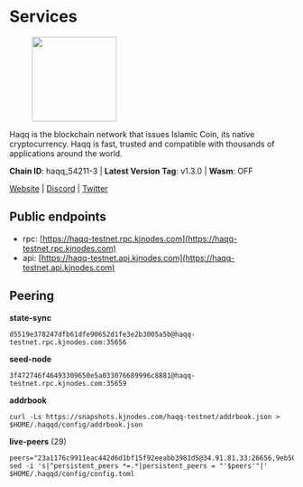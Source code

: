 # Services

<figure><img src="https://raw.githubusercontent.com/kj89/testnet_manuals/main/pingpub/logos/haqq.png" width="150" alt=""><figcaption></figcaption></figure>

Haqq is the blockchain network that issues Islamic Coin,  its native cryptocurrency. Haqq is fast, trusted and  compatible with thousands of applications around the world.

**Chain ID**: haqq_54211-3 | **Latest Version Tag**: v1.3.0 | **Wasm**: OFF

[Website](https://islamiccoin.net) | [Discord](https://discord.gg/hU9MHG5kZq) | [Twitter](https://twitter.com/Islamic_Coin)


## Public endpoints

* rpc: [https://haqq-testnet.rpc.kjnodes.com](https://haqq-testnet.rpc.kjnodes.com)
* api: [https://haqq-testnet.api.kjnodes.com](https://haqq-testnet.api.kjnodes.com)

## Peering

**state-sync**

```
d5519e378247dfb61dfe90652d1fe3e2b3005a5b@haqq-testnet.rpc.kjnodes.com:35656
```

**seed-node**

```
3f472746f46493309650e5a033076689996c8881@haqq-testnet.rpc.kjnodes.com:35659
```

**addrbook**
```
curl -Ls https://snapshots.kjnodes.com/haqq-testnet/addrbook.json > $HOME/.haqqd/config/addrbook.json
```

**live-peers** (29)
```
peers="23a1176c9911eac442d6d1bf15f92eeabb3981d5@34.91.81.33:26656,9eb507f9365313dbe7f426050fec9648298f58ee@109.205.183.51:26656,d648d598c34e0e58ec759aa399fe4534021e8401@109.205.180.81:26656,24e894d4d8a18276acf6051cccf369a1ce69842d@65.108.151.105:26656,0833039f717227ccd156d156ea772746b8ac6d71@146.19.24.139:26656,d5519e378247dfb61dfe90652d1fe3e2b3005a5b@65.109.68.190:35656,125063c422e09faf45b849dd73dea61f624db891@65.109.53.60:26656,56158e0f2acf850114e82644afceb565a73b08cc@185.144.99.95:26656,6771e65c1b30cc514faf5943320fdda480fe9124@95.216.39.183:26656,d59dc597f0d41bcbc7ff53374686affb143726c2@51.195.203.103:35656,62bf004201a90ce00df6f69390378c3d90f6dd7e@34.90.129.213:26656,62d44513c7fd5aafa65773e5c015ca032f8eea4a@213.239.213.179:26656,23ff658b56fbb8bc73372973a34733ff5d79b435@142.132.202.50:11604,7f2828e3910a4b165a65e5bfb2465c1e809bad3b@65.108.48.182:26656,de231cd155362b2687dca190a744bf839ce4ce63@23.88.112.123:26656,2d13d679b64e1a574904a140f72815644ec71131@65.21.133.125:30656,ed145a35b436878c1f1c10634bd18600f3696e17@95.217.181.142:26656,3df5a68b919177179c6dcb0b9c9354fd6bbba1c8@65.109.92.240:20116,927a323649e7dd8d4c75da6e5edaee439652b46f@65.109.92.241:20116,2fdcd211d7457390cc7de84dc5b87750f1ece442@121.4.161.226:35656,59af99085c961a6a5c8dc4bc8b3abffda16ddccb@135.181.38.62:26656,64a840f6f5344a22a485b2818f9da9a457d42827@95.217.57.232:36656,beb98c92f9f96802fd1edf091003b622a52fe646@164.68.108.129:26656,1fefb6b75431482502e125a290deba1e7e539d4e@135.181.148.11:26656,26f20a2f80a4738a30a9634947a3aae67da31be3@65.108.254.227:26656,51dd457e9f7bed207b735ee13d06c752d2bbe70b@164.92.109.135:35656,c5bd9d863a0024fda7f3abd0625736a4d7d299f8@146.190.43.145:35656,1889cb6d5f679fff9f86194adc2b252c8e663eb7@146.190.117.171:35656,f57fae1bdea281392b563a58978a2d8c0a37725f@95.217.233.234:26656"
sed -i 's|^persistent_peers *=.*|persistent_peers = "'$peers'"|' $HOME/.haqqd/config/config.toml
```
